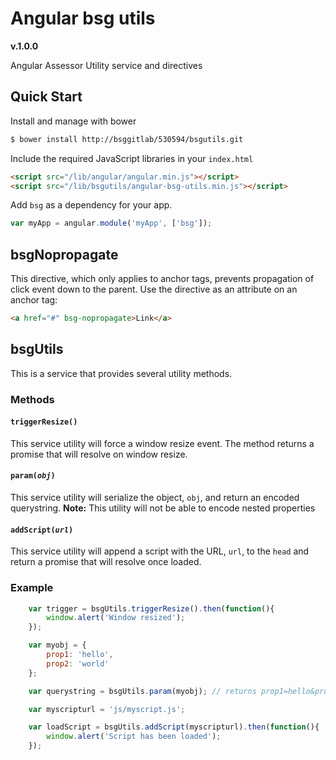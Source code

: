 # Angular bsg utils

**v.1.0.0**

Angular Assessor Utility service and directives

## Quick Start

Install and manage with bower

```sh
$ bower install http://bsggitlab/530594/bsgutils.git
```

Include the required JavaScript libraries in your `index.html`

```html
<script src="/lib/angular/angular.min.js"></script>
<script src="/lib/bsgutils/angular-bsg-utils.min.js"></script>
```

Add `bsg` as a dependency for your app.

```js
var myApp = angular.module('myApp', ['bsg']);
```

## bsgNopropagate

This directive, which only applies to anchor tags, prevents propagation of click event down to the parent. Use the directive as an attribute on an anchor tag:

```html
<a href="#" bsg-nopropagate>Link</a>
```

## bsgUtils

This is a service that provides several utility methods.

### Methods

#### `triggerResize()`

This service utility will force a window resize event. The method returns a promise that will resolve on window resize.

#### <code>param(*obj*)</code>

This service utility will serialize the object, `obj`,  and return an encoded querystring. **Note:** This utility will not be able to encode nested properties

#### <code>addScript(*url*)</code>

This service utility will append a script with the URL, `url`,  to the `head` and return a promise that will resolve once loaded.

### Example

```js
	var trigger = bsgUtils.triggerResize().then(function(){
		window.alert('Window resized');
	});

	var myobj = {
		prop1: 'hello',
		prop2: 'world'
	};

	var querystring = bsgUtils.param(myobj); // returns prop1=hello&prop2=world

	var myscripturl = 'js/myscript.js';

	var loadScript = bsgUtils.addScript(myscripturl).then(function(){
		window.alert('Script has been loaded');
	});
```